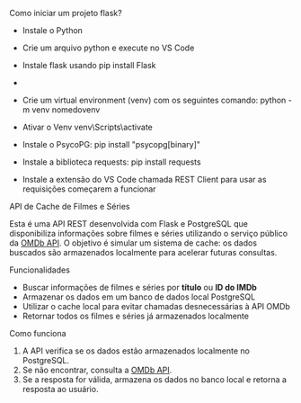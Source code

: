 Como iniciar um projeto flask?
- Instale o Python 
- Crie um arquivo python e execute no VS Code
- Instale flask usando pip install Flask
- 
- Crie um virtual environment (venv) com os seguintes comando:
python -m venv nomedovenv

- Ativar o Venv
venv\Scripts\activate

- Instale o PsycoPG:
pip install "psycopg[binary]"

- Instale a biblioteca requests:
pip install requests

- Instale a extensão do VS Code chamada REST Client para usar as requisições começarem a funcionar

API de Cache de Filmes e Séries

Esta é uma API REST desenvolvida com Flask e PostgreSQL que disponibiliza informações sobre filmes e séries utilizando o serviço público da [OMDb API](https://www.omdbapi.com/). O objetivo é simular um sistema de cache: os dados buscados são armazenados localmente para acelerar futuras consultas.

Funcionalidades

- Buscar informações de filmes e séries por **título** ou **ID do IMDb**
- Armazenar os dados em um banco de dados local PostgreSQL
- Utilizar o cache local para evitar chamadas desnecessárias à API OMDb
- Retornar todos os filmes e séries já armazenados localmente


Como funciona

1. A API verifica se os dados estão armazenados localmente no PostgreSQL.
2. Se não encontrar, consulta a [OMDb API](https://www.omdbapi.com/).
3. Se a resposta for válida, armazena os dados no banco local e retorna a resposta ao usuário.
